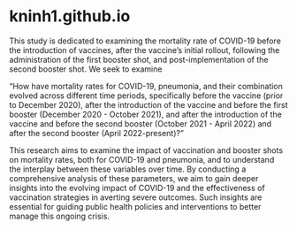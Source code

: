 # kninh1.github.io

This study is dedicated to examining the mortality rate of COVID-19 before the introduction of vaccines, after the vaccine’s initial rollout, following the administration of the first booster shot, and post-implementation of the second booster shot. We seek to examine

“How have mortality rates for COVID-19, pneumonia, and their combination evolved across different time periods, specifically before the vaccine (prior to December 2020), after the introduction of the vaccine and before the first booster (December 2020 - October 2021), and after the introduction of the vaccine and before the second booster (October 2021 - April 2022) and after the second booster (April 2022-present)?”

This research aims to examine the impact of vaccination and booster shots on mortality rates, both for COVID-19 and pneumonia, and to understand the interplay between these variables over time. By conducting a comprehensive analysis of these parameters, we aim to gain deeper insights into the evolving impact of COVID-19 and the effectiveness of vaccination strategies in averting severe outcomes. Such insights are essential for guiding public health policies and interventions to better manage this ongoing crisis.
